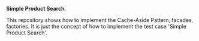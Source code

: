 **Simple Product Search**.

This repository shows how to implement the Cache-Aside Pattern, facades, factories.
It is just the concept of how to implement the test case 'Simple Product Search'.